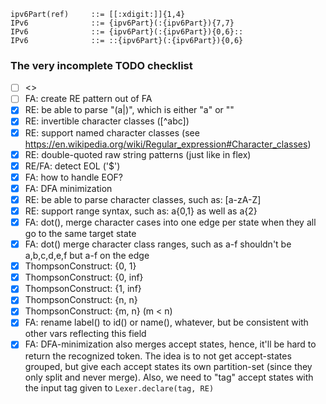 
```
ipv6Part(ref)     ::= [[:xdigit:]]{1,4}
IPv6              ::= {ipv6Part}(:{ipv6Part}){7,7}
IPv6              ::= {ipv6Part}(:{ipv6Part}){0,6}::
IPv6              ::= ::{ipv6Part}(:{ipv6Part}){0,6}
```

### The very incomplete TODO checklist

- [ ] <<more unit tests>>
- [ ] FA: create RE pattern out of FA
- [x] RE: be able to parse "(a|)", which is either "a" or ""
- [x] RE: invertible character classes ([^abc])
- [x] RE: support named character classes (see https://en.wikipedia.org/wiki/Regular_expression#Character_classes)
- [x] RE: double-quoted raw string patterns (just like in flex)
- [x] RE/FA: detect EOL ('$')
- [x] FA: how to handle EOF?
- [x] FA: DFA minimization
- [x] RE: be able to parse character classes, such as: [a-zA-Z]
- [x] RE: support range syntax, such as: a{0,1} as well as a{2}
- [x] FA: dot(), merge character cases into one edge per state when they all go to the same target state
- [x] FA: dot() merge character class ranges, such as a-f shouldn't be a,b,c,d,e,f but a-f on the edge
- [x] ThompsonConstruct: {0, 1}
- [x] ThompsonConstruct: {0, inf}
- [x] ThompsonConstruct: {1, inf}
- [x] ThompsonConstruct: {n, n}
- [x] ThompsonConstruct: {m, n} (m < n)
- [x] FA: rename label() to id() or name(), whatever, but be consistent with other vars reflecting this field
- [x] FA: DFA-minimization also merges accept states, hence, it'll be hard to return the recognized
      token. The idea is to not get accept-states grouped, but give each accept states its own
      partition-set (since they only split and never merge).
      Also, we need to "tag" accept states with the input tag given to `Lexer.declare(tag, RE)`
